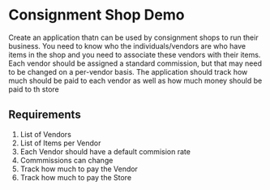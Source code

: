 # Consignment Shop Demo

Create an application thatn can be used by consignment shops to run their business. You need to know who the individuals/vendors are who have items in the shop and you need to associate these vendors with their items. Each vendor should be assigned a standard commission, but that may need to be changed on a per-vendor basis. The application should track how much should be paid to each vendor as well as how much money should be paid to th store

## Requirements
1. List of Vendors
2. List of Items per Vendor
3. Each Vendor should have a default commision rate
4. Commmissions can change
5. Track how much to pay the Vendor
6. Track how much to pay the Store
